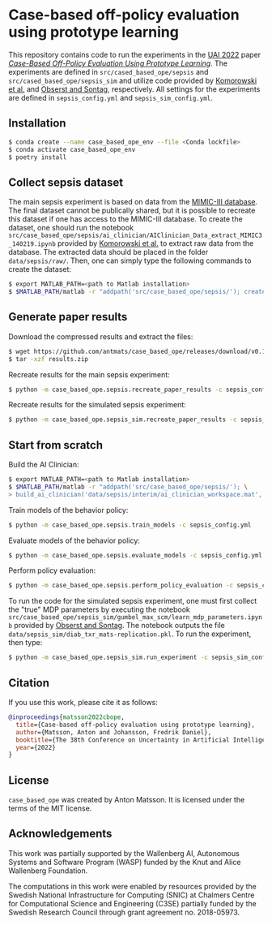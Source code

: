 # Case-based off-policy evaluation using prototype learning

This repository contains code to run the experiments in the [UAI 2022](https://www.auai.org/uai2022/) paper [_Case-Based Off-Policy Evaluation Using Prototype Learning_](https://openreview.net/forum?id=r3EI6UUiqx9).
The experiments are defined in `src/cased_based_ope/sepsis` and `src/cased_based_ope/sepsis_sim` and utilize code provided by [Komorowski et al.](https://github.com/matthieukomorowski/AI_Clinician) and [Obserst and Sontag](https://github.com/clinicalml/gumbel-max-scm/tree/master), respectively. All settings for the experiments are defined in `sepsis_config.yml` and `sepsis_sim_config.yml`.

## Installation

```bash
$ conda create --name case_based_ope_env --file <Conda lockfile>
$ conda activate case_based_ope_env
$ poetry install
```

## Collect sepsis dataset

The main sepsis experiment is based on data from the [MIMIC-III database](https://physionet.org/content/mimiciii/1.4/). 
The final dataset cannot be publically shared, but it is possible to recreate this dataset if one has access to the MIMIC-III database.
To create the dataset, one should run the notebook `src/case_based_ope/sepsis/ai_clinician/AIClinician_Data_extract_MIMIC3_140219.ipynb` provided by [Komorowski et al.](https://github.com/matthieukomorowski/AI_Clinician) to extract raw data from the database.
The extracted data should be placed in the folder `data/sepsis/raw/`. Then, one can simply type the following commands to create the dataset:
```bash
$ export MATLAB_PATH=<path to Matlab installation>
$ $MATLAB_PATH/matlab -r "addpath('src/case_based_ope/sepsis/'); create_dataset('data/sepsis/')" < /dev/null
```

## Generate paper results

Download the compressed results and extract the files:
```bash
$ wget https://github.com/antmats/case_based_ope/releases/download/v0.1.0/results.zip 
$ tar -xzf results.zip
```

Recreate results for the main sepsis experiment:
```bash
$ python -m case_based_ope.sepsis.recreate_paper_results -c sepsis_config.yml
```

Recreate results for the simulated sepsis experiment:
```bash
$ python -m case_based_ope.sepsis_sim.recreate_paper_results -c sepsis_sim_config.yml
```

## Start from scratch

Build the AI Clinician:
```bash
$ export MATLAB_PATH=<path to Matlab installation>
$ $MATLAB_PATH/matlab -r "addpath('src/case_based_ope/sepsis/'); \
> build_ai_clinician('data/sepsis/interim/ai_clinician_workspace.mat', 'results/sepsis/))" < /dev/null
```

Train models of the behavior policy:
```bash
$ python -m case_based_ope.sepsis.train_models -c sepsis_config.yml
```

Evaluate models of the behavior policy:
```bash
$ python -m case_based_ope.sepsis.evaluate_models -c sepsis_config.yml
```

Perform policy evaluation:
```bash
$ python -m case_based_ope.sepsis.perform_policy_evaluation -c sepsis_config.yml
```

To run the code for the simulated sepsis experiment, one must first collect the "true" MDP parameters by executing the notebook `src/case_based_ope/sepsis_sim/gumbel_max_scm/learn_mdp_parameters.ipynb` provided by [Obserst and Sontag](https://github.com/clinicalml/gumbel-max-scm/tree/master). The notebook outputs the file `data/sepsis_sim/diab_txr_mats-replication.pkl`. To run the experiment, then type:
```bash
$ python -m case_based_ope.sepsis_sim.run_experiment -c sepsis_sim_config.yml
```

## Citation

If you use this work, please cite it as follows:
```bib
@inproceedings{matsson2022cbope,
  title={Case-based off-policy evaluation using prototype learning},
  author={Matsson, Anton and Johansson, Fredrik Daniel},
  booktitle={The 38th Conference on Uncertainty in Artificial Intelligence},
  year={2022}
}
```

## License

`case_based_ope` was created by Anton Matsson. It is licensed under the terms of the MIT license.

## Acknowledgements

This work was partially supported by the Wallenberg AI, Autonomous Systems and Software Program (WASP) funded by the Knut and Alice Wallenberg Foundation. 

The computations in this work were enabled by resources provided by the Swedish National Infrastructure for Computing (SNIC) at Chalmers Centre for Computational Science and Engineering (C3SE) partially funded by the Swedish Research Council through grant agreement no. 2018-05973.